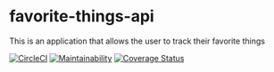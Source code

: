 # favorite-things-api
This is an application that allows the user to track their favorite things

[![CircleCI](https://circleci.com/gh/kenware/favorite-things-api/tree/staging.svg?style=svg)](https://circleci.com/gh/kenware/favorite-things-api/tree/staging)
[![Maintainability](https://api.codeclimate.com/v1/badges/f8673a9f430135c62efb/maintainability)](https://codeclimate.com/github/kenware/favorite-things-api/maintainability)
[![Coverage Status](https://coveralls.io/repos/github/kenware/favorite-things-api/badge.svg?branch=staging)](https://coveralls.io/github/kenware/favorite-things-api?branch=staging)